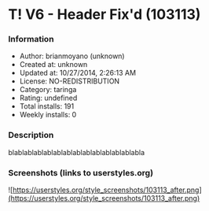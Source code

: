 # T! V6 - Header Fix'd (103113)

### Information
- Author: brianmoyano (unknown)
- Created at: unknown
- Updated at: 10/27/2014, 2:26:13 AM
- License: NO-REDISTRIBUTION
- Category: taringa
- Rating: undefined
- Total installs: 191
- Weekly installs: 0


### Description
blablablablablablablablablablablablablabla


### Screenshots (links to userstyles.org)
![https://userstyles.org/style_screenshots/103113_after.png](https://userstyles.org/style_screenshots/103113_after.png)


